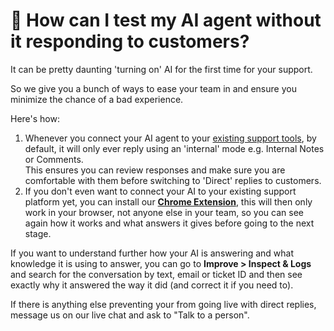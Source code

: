# 🧪 How can I test my AI agent without it responding to customers?

It can be pretty daunting 'turning on' AI for the first time for your support.

So we give you a bunch of ways to ease your team in and ensure you minimize the chance of a bad experience.

Here's how:

1. Whenever you connect your AI agent to your [existing support tools](../../features/channels/), by default, it will only ever reply using an 'internal' mode e.g. Internal Notes or Comments. \
   This ensures you can review responses and make sure you are comfortable with them before switching to 'Direct' replies to customers.
2. If you don't even want to connect your AI to your existing support platform yet, you can install our [**Chrome Extension**](../../features/channels/chrome-extension.md), this will then only work in your browser, not anyone else in your team, so you can see again how it works and what answers it gives before going to the next stage.

If you want to understand further how your AI is answering and what knowledge it is using to answer, you can go to **Improve > Inspect & Logs** and search for the conversation by text, email or ticket ID and then see exactly why it answered the way it did (and correct it if you need to).

If there is anything else preventing your from going live with direct replies, message us on our live chat and ask to "Talk to a person".
